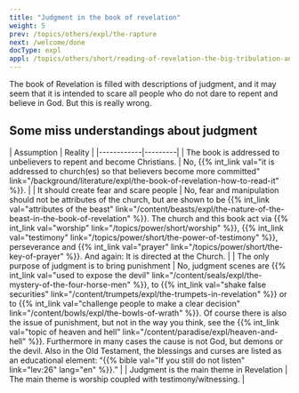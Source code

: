 ```yaml
---
title: "Judgment in the book of revelation"
weight: 5
prev: /topics/others/expl/the-rapture
next: /welcome/done
docType: expl
appl: /topics/others/short/reading-of-revelation-the-big-tribulation-and-the-rapture
---
```


The book of Revelation is filled with descriptions of judgment, and it may seem that it is intended to scare all people who do not dare to repent and believe in God. But this is really wrong.

## Some miss understandings about judgment

<a name="1ae8"></a>
| Assumption | Reality |
|------------|---------|
| The book is addressed to unbelievers to repent and become Christians. | No, {{% int_link val="it is addressed to church(es) so that believers become more committed" link="/background/literature/expl/the-book-of-revelation-how-to-read-it" %}}. |
| It should create fear and scare people | No, fear and manipulation should not be attributes of the church, but are shown to be {{% int_link val="attributes of the beast" link="/content/beasts/expl/the-nature-of-the-beast-in-the-book-of-revelation" %}}. The church and this book act via {{% int_link val="worship" link="/topics/power/short/worship" %}}, {{% int_link val="testimony" link="/topics/power/short/the-power-of-testimony" %}}, perseverance and {{% int_link val="prayer" link="/topics/power/short/the-key-of-prayer" %}}. And again: It is directed at the Church. |
| The only purpose of judgment is to bring punishment | No, judgment scenes are {{% int_link val="used to expose the devil" link="/content/seals/expl/the-mystery-of-the-four-horse-men" %}}, to {{% int_link val="shake false securities" link="/content/trumpets/expl/the-trumpets-in-revelation" %}} or to {{% int_link val="challenge people to make a clear decision" link="/content/bowls/expl/the-bowls-of-wrath" %}}. Of course there is also the issue of punishment, but not in the way you think, see the {{% int_link val="topic of heaven and hell" link="/content/paradise/expl/heaven-and-hell" %}}. Furthermore in many cases the cause is not God, but demons or the devil. Also in the Old Testament, the blessings and curses are listed as an educational element: “{{% bible val="If you still do not listen" link="lev:26" lang="en" %}}.” |
| Judgment is the main theme in Revelation | The main theme is worship coupled with testimony/witnessing. |

